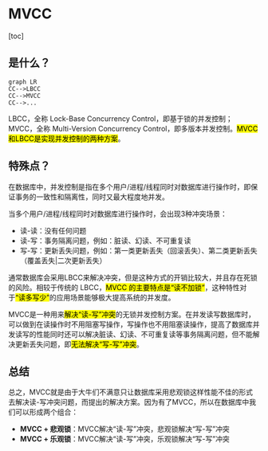 # MVCC

[toc]

## 是什么？

```mermaid
graph LR
CC-->LBCC
CC-->MVCC
CC-->...

```

LBCC，全称 Lock-Base Concurrency Control，即基于锁的并发控制；MVCC，全称 Multi-Version Concurrency Control，即多版本并发控制。<mark>MVCC和LBCC是实现并发控制的两种方案</mark>。



## 特殊点？

在数据库中，并发控制是指在多个用户/进程/线程同时对数据库进行操作时，即保证事务的一致性和隔离性，同时又最大程度地并发。

当多个用户/进程/线程同时对数据库进行操作时，会出现3种冲突场景：

-   读-读：没有任何问题
-   读-写：事务隔离问题，例如：脏读、幻读、不可重复读
-   写-写：更新丢失问题，例如：第一类更新丢失（回滚丢失）、第二类更新丢失（覆盖丢失|二次更新丢失）

通常数据库会采用LBCC来解决冲突，但是这种方式的开销比较大，并且存在死锁的风险。相较于传统的 LBCC，<mark>MVCC 的主要特点是“读不加锁”</mark>，这种特性对于<mark>“读多写少”</mark>的应用场景能够极大提高系统的并发度。

MVCC是一种用来<mark>解决“读-写”冲突</mark>的无锁并发控制方案。在并发读写数据库时，可以做到在读操作时不用阻塞写操作，写操作也不用阻塞读操作，提高了数据库并发读写的性能同时还可以解决脏读、幻读、不可重复读等事务隔离问题，但不能解决更新丢失问题，即<mark>无法解决“写-写”冲突</mark>。



## 总结

总之，MVCC就是由于大牛们不满意只让数据库采用悲观锁这样性能不佳的形式去解决读-写冲突问题，而提出的解决方案。因为有了MVCC，所以在数据库中我们可以形成两个组合：

-   **MVCC + 悲观锁**：MVCC解决“读-写”冲突，悲观锁解决“写-写”冲突
-   **MVCC + 乐观锁**：MVCC解决“读-写”冲突，乐观锁解决“写-写”冲突

